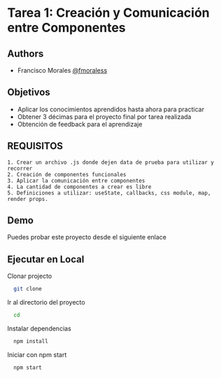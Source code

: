 # Tarea 1: Creación y Comunicación entre Componentes

## Authors

- Francisco Morales [@fmoraless](https://www.github.com/fmoraless)

## Objetivos

- Aplicar los conocimientos aprendidos hasta ahora para practicar
- Obtener 3 décimas para el proyecto final por tarea realizada
- Obtención de feedback para el aprendizaje

## REQUISITOS

    1. Crear un archivo .js donde dejen data de prueba para utilizar y recorrer
    2. Creación de componentes funcionales
    3. Aplicar la comunicación entre componentes
    4. La cantidad de componentes a crear es libre
    5. Definiciones a utilizar: useState, callbacks, css module, map, render props. 

## Demo

Puedes probar este proyecto desde el siguiente enlace

## Ejecutar en Local

Clonar projecto

```bash
  git clone
```

Ir al directorio del proyecto

```bash
  cd
```

Instalar dependencias

```bash
  npm install
```

Iniciar con npm start

```bash
  npm start
```
